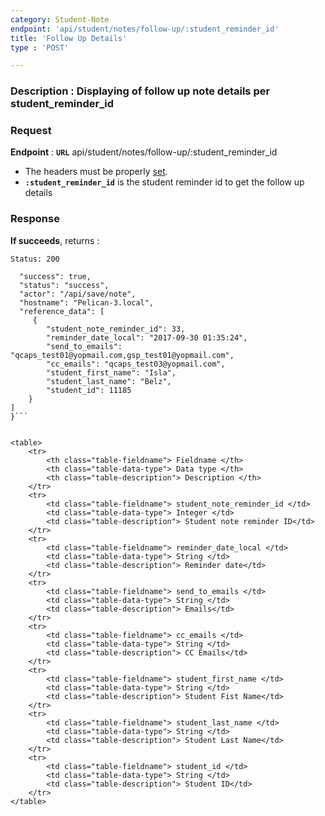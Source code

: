```yaml
---
category: Student-Note
endpoint: 'api/student/notes/follow-up/:student_reminder_id'
title: 'Follow Up Details'
type : 'POST'

---
```

### **Description** : Displaying of follow up note details per student_reminder_id

### Request

**Endpoint** : **`URL`** api/student/notes/follow-up/:student_reminder_id
* The headers must be properly [set](#/Info-setting-headers).
* **`:student_reminder_id`** is the student reminder id to get the follow up details


### Response

**If succeeds**, returns : 

```Status: 200```

```{
  "success": true,
  "status": "success",
  "actor": "/api/save/note",
  "hostname": "Pelican-3.local",
  "reference_data": [
 	 {
		"student_note_reminder_id": 33,
		"reminder_date_local": "2017-09-30 01:35:24",
		"send_to_emails": "qcaps_test01@yopmail.com,gsp_test01@yopmail.com",
		"cc_emails": "qcaps_test03@yopmail.com",
		"student_first_name": "Isla",
		"student_last_name": "Belz",
		"student_id": 11185
	}
]
}```


<table>
	<tr>
		<th class="table-fieldname"> Fieldname </th>
		<th class="table-data-type"> Data type </th>
		<th class="table-description"> Description </th>
	</tr>
	<tr>
		<td class="table-fieldname"> student_note_reminder_id </td>
		<td class="table-data-type"> Integer </td>
		<td class="table-description"> Student note reminder ID</td>
	</tr>  
	<tr>
		<td class="table-fieldname"> reminder_date_local </td>
		<td class="table-data-type"> String </td>
		<td class="table-description"> Reminder date</td>
	</tr> 
	<tr>
		<td class="table-fieldname"> send_to_emails </td>
		<td class="table-data-type"> String </td>
		<td class="table-description"> Emails</td>
	</tr>  
	<tr>
		<td class="table-fieldname"> cc_emails </td>
		<td class="table-data-type"> String </td>
		<td class="table-description"> CC Emails</td>
	</tr>  
	<tr>
		<td class="table-fieldname"> student_first_name </td>
		<td class="table-data-type"> String </td>
		<td class="table-description"> Student Fist Name</td>
	</tr>  
	<tr>
		<td class="table-fieldname"> student_last_name </td>
		<td class="table-data-type"> String </td>
		<td class="table-description"> Student Last Name</td>
	</tr>  
	<tr>
		<td class="table-fieldname"> student_id </td>
		<td class="table-data-type"> String </td>
		<td class="table-description"> Student ID</td>
	</tr>
</table>
